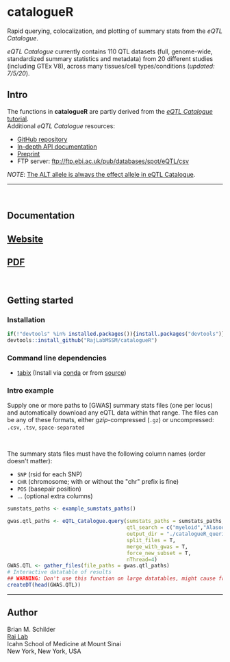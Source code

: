 # catalogueR  

Rapid querying, colocalization, and plotting of summary stats from the *eQTL Catalogue*. 

*eQTL Catalogue* currently contains 110 QTL datasets (full, genome-wide, standardized summary statistics and metadata) 
from 20 different studies (including GTEx V8), across many tissues/cell types/conditions (*updated: 7/5/20*).  

## Intro  

The functions in **catalogueR** are partly derived from the 
[*eQTL Catalogue* tutorial](http://htmlpreview.github.io/?https://github.com/eQTL-Catalogue/eQTL-Catalogue-resources/blob/master/scripts/eQTL_API_usecase.html).  
Additional *eQTL Catalogue* resources:  
- [GitHub repository](https://github.com/eQTL-Catalogue/eQTL-Catalogue-resources)  
- [In-depth API documentation](https://www.ebi.ac.uk/eqtl/api-docs/)  
- [Preprint](https://www.biorxiv.org/content/10.1101/2020.01.29.924266v1)  
- FTP server: ftp://ftp.ebi.ac.uk/pub/databases/spot/eQTL/csv  

*NOTE*: [The ALT allele is always the effect allele in eQTL Catalogue](https://www.ebi.ac.uk/eqtl/Data_access/).  

<hr>  

<br>  

## Documentation  

## [Website](https://rajlabmssm.github.io/catalogueR/)  
## [PDF](https://rajlabmssm.github.io/catalogueR/catalogueR_0.1.0.pdf)  

<br>

## Getting started  


### Installation

```R
if(!"devtools" %in% installed.packages()){install.packages("devtools")}
devtools::install_github("RajLabMSSM/catalogueR")
```


### Command line dependencies  

- [tabix](http://www.htslib.org/doc/tabix.html) (Install via [conda](https://anaconda.org/bioconda/tabix) or from [source](http://www.htslib.org/download/))  


### Intro example  

Supply one or more paths to [GWAS] summary stats files (one per locus) and automatically download any eQTL data within that range. The files can be any of these formats, either *gzip*-compressed (`.gz`) or uncompressed: `.csv`, `.tsv`, `space-separated`  

<br>

The summary stats files must have the following column names (order doesn't matter):
  - `SNP` (rsid for each SNP)
  - `CHR` (chromosome; with or without the "chr" prefix is fine)
  - `POS` (basepair position)
  - ... (optional extra columns)

```R 
sumstats_paths <- example_sumstats_paths()

gwas.qtl_paths <- eQTL_Catalogue.query(sumstats_paths = sumstats_paths,  
                                       qtl_search = c("myeloid","Alasoo_2018"),
                                       output_dir = "./catalogueR_queries", 
                                       split_files = T,  
                                       merge_with_gwas = T,
                                       force_new_subset = T,
                                       nThread=4)
GWAS.QTL <- gather_files(file_paths = gwas.qtl_paths)
# Interactive datatable of results 
## WARNING: Don't use this function on large datatables, might cause freezing.
createDT(head(GWAS.QTL))
``` 
  
<hr>  
 
## Author  

Brian M. Schilder  
[Raj Lab](http://rajlab.org)  
Icahn School of Medicine at Mount Sinai  
New York, New York, USA  
